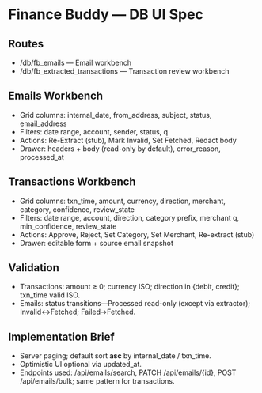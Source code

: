 # Finance Buddy — DB UI Spec

## Routes
- /db/fb_emails — Email workbench
- /db/fb_extracted_transactions — Transaction review workbench

## Emails Workbench
- Grid columns: internal_date, from_address, subject, status, email_address
- Filters: date range, account, sender, status, q
- Actions: Re-Extract (stub), Mark Invalid, Set Fetched, Redact body
- Drawer: headers + body (read-only by default), error_reason, processed_at

## Transactions Workbench
- Grid columns: txn_time, amount, currency, direction, merchant, category, confidence, review_state
- Filters: date range, account, direction, category prefix, merchant q, min_confidence, review_state
- Actions: Approve, Reject, Set Category, Set Merchant, Re-extract (stub)
- Drawer: editable form + source email snapshot

## Validation
- Transactions: amount ≥ 0; currency ISO; direction in {debit, credit}; txn_time valid ISO.
- Emails: status transitions—Processed read-only (except via extractor); Invalid↔Fetched; Failed→Fetched.

## Implementation Brief
- Server paging; default sort **asc** by internal_date / txn_time.
- Optimistic UI optional via updated_at.
- Endpoints used: /api/emails/search, PATCH /api/emails/{id}, POST /api/emails/bulk; same pattern for transactions.